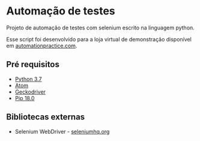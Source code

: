 # Automação de testes
Projeto de automação de testes com selenium escrito na linguagem python.

Esse script foi desenvolvido para a loja virtual de demonstração disponível em [automationpractice.com](https://automationpractice.com).

## Pré requisitos
* [Python 3.7](https://www.python.org/)
* [Atom](https://atom.io/)
* [Geckodriver](https://github.com/mozilla/geckodriver/releases)
* [Pip 18.0](https://github.com/pypa/pip)

## Bibliotecas externas
* Selenium WebDriver - [seleniumhq.org](https://seleniumhq.org)
